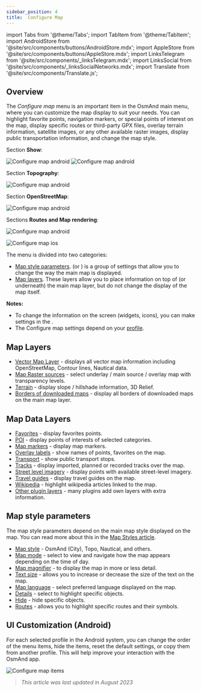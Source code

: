 ```yaml
---
sidebar_position: 4
title:  Configure Map
---
```


import Tabs from '@theme/Tabs';
import TabItem from '@theme/TabItem';
import AndroidStore from '@site/src/components/buttons/AndroidStore.mdx';
import AppleStore from '@site/src/components/buttons/AppleStore.mdx';
import LinksTelegram from '@site/src/components/_linksTelegram.mdx';
import LinksSocial from '@site/src/components/_linksSocialNetworks.mdx';
import Translate from '@site/src/components/Translate.js';


## Overview

The *Configure map* menu is an important item in the OsmAnd main menu, where you can customize the map display to suit your needs. You can highlight favorite points, navigation markers, or special points of interest on the map, display specific routes or third-party GPX files, overlay terrain information, satellite images, or any other available raster images, display public transportation information, and change the map style.  

<Tabs groupId="operating-systems">

<TabItem value="android" label="Android">

Section **Show**:  

![Configure map android](@site/static/img/map/configure_map_show1_andr.png)  ![Configure map android](@site/static/img/map/configure_map_show2_andr.png)  

Section **Topography**:  

![Configure map android](@site/static/img/map/configure_map_topography_andr.png)  

Section **OpenStreetMap**:  

![Configure map android](@site/static/img/map/configure_map_osm_andr.png)  

Sections **Routes and Map rendering**:  

![Configure map android](@site/static/img/map/configure_map_routes&Map_rendering_andr.png)

</TabItem>

<TabItem value="ios" label="iOS">

![Configure map ios](@site/static/img/map/configure-map-ios.png)

</TabItem>

</Tabs>


The **<Translate android="true" ids="configure_map"/>** menu is divided into two categories:
- [Map style parameters](#map-style-parameters). **<Translate android="true" ids="map_widget_map_rendering"/>** (or **<Translate ios="true" ids="map_widget_renderer"/>**) is a group of settings that allow you to change the way the main map is displayed.  
- [Map layers](#map-layers). These layers allow you to place information on top of (or underneath) the main map layer, but do not change the display of the map itself.  

**Notes:** 
- To change the information on the screen (widgets, icons), you can make settings in the [<Translate android="true" ids="layer_map_appearance"/>](../widgets/index.md).
- The Configure map settings depend on your [profile](../personal/profiles.md).  

## Map Layers
- [Vector Map Layer](../map/vector-maps.md) - displays all vector map information including OpenStreetMap, Contour lines, Nautical data.
- [Map Raster sources](../map/raster-maps.md#select-map-as-main--underlay--overlay-layer) - select underlay / main source / overlay map with transparency levels.
- [Terrain](../plugins/topography.md#configure-map-view) - display slope / hillshade information, 3D Relief.
- [Borders of downloaded maps](../map/vector-maps.md#show-borders) - display all borders of downloaded maps on the main map layer.

## Map Data Layers
   - [Favorites](../map/point-layers-on-map.md) - display favorites points.
   - [POI](../map/point-layers-on-map.md) - display points of interests of selected categories.
   - [Map markers](../map/point-layers-on-map.md) - display map markers.
   - [Overlay labels](../map/point-layers-on-map.md) - show names of points, favorites on the map.
   - [Transport](../map/vector-maps.md#transport) - show public transport stops.
   - [Tracks](../map/tracks/index.md) - display imported, planned or recorded tracks over the map.
   - [Street level imagery](../plugins/mapillary.md#viewing-images) - display points with available street-level imagery.
   - [Travel guides](../plan-route/travel-guides.md) - display travel guides on the map.
   - [Wikipedia](../plugins/wikipedia.md) - highlight wikipedia articles linked to the map.
   - [Other plugin layers](../plugins/index.md#configure-a-plugin) - many plugins add own layers with extra information.

## Map style parameters

The map style parameters depend on the main map style displayed on the map. You can read more about this in the [Map Styles article](../map/vector-maps).  
   - [Map style](../map/vector-maps.md#default-map-styles) - OsmAnd (City), Topo, Nautical, and others.
   - [Map mode](../map/vector-maps.md#map-mode) - select to view and navigate how the map appears depending on the time of day.
   - [Map magnifier](../map/vector-maps.md#map-magnifier) - to display the map in more or less detail.
   - [Text size](../map/vector-maps.md#text-size) - allows you to increase or decrease the size of the text on the map.
   - [Map language](../map/vector-maps.md#map-language) - select preferred language displayed on the map.
   - [Details](../map/vector-maps.md#details) - select to highlight specific objects.
   - [Hide](../map/vector-maps.md#hide) - hide specific objects.
   - [Routes](../map/vector-maps.md#routes) - allows you to highlight specific routes and their symbols.  

   
## UI Customization (Android)

For each selected profile in the Android system, you can change the order of the <Translate android="true" ids="configure_map"/> menu items, hide the items, reset the default settings, or copy them from another profile. This will help improve your interaction with the OsmAnd app.  
   
*<Translate android="true" ids="shared_string_menu,configure_profile,ui_customization,configure_map"/>*  

![Configure map items ](@site/static/img/settings/configure-screen-ui-customization.png)



> *This article was last updated in August 2023*
